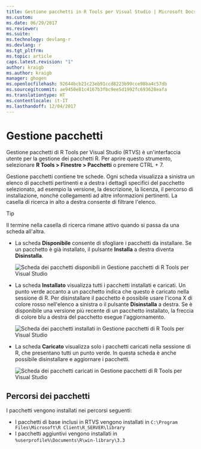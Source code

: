 ```yaml
---
title: Gestione pacchetti in R Tools per Visual Studio | Microsoft Docs
ms.custom: 
ms.date: 06/29/2017
ms.reviewer: 
ms.suite: 
ms.technology: devlang-r
ms.devlang: r
ms.tgt_pltfrm: 
ms.topic: article
caps.latest.revision: "1"
author: kraigb
ms.author: kraigb
manager: ghogen
ms.openlocfilehash: 92644bcb21c23eb91ccd8223b99cce98ba4c57db
ms.sourcegitcommit: ae9450e81c4167b3fbc9ee5d1992fc693628eafa
ms.translationtype: HT
ms.contentlocale: it-IT
ms.lasthandoff: 12/04/2017
---
```

# <a name="package-manager"></a>Gestione pacchetti

Gestione pacchetti di R Tools per Visual Studio (RTVS) è un'interfaccia utente per la gestione dei pacchetti R. Per aprire questo strumento, selezionare **R Tools > Finestre > Pacchetti** o premere CTRL + 7.

Gestione pacchetti contiene tre schede. Ogni scheda visualizza a sinistra un elenco di pacchetti pertinenti e a destra i dettagli specifici del pacchetto selezionato, ad esempio la versione, la descrizione, la licenza, il percorso di installazione, nonché collegamenti ad altre informazioni pertinenti. La casella di ricerca in alto a destra consente di filtrare l'elenco.

> [!Tip]
> Il termine nella casella di ricerca rimane attivo quando si passa da una scheda all'altra.

- La scheda **Disponibile** consente di sfogliare i pacchetti da installare. Se un pacchetto è già installato, il pulsante **Installa** a destra diventa **Disinstalla**.

    ![Scheda dei pacchetti disponibili in Gestione pacchetti di R Tools per Visual Studio](media/package-manager-available.png)

- La scheda **Installato** visualizza tutti i pacchetti installati e caricati. Un punto verde accanto a un pacchetto indica che questo è caricato nella sessione di R. Per disinstallare il pacchetto è possibile usare l'icona X di colore rosso nell'elenco a sinistra o il pulsante **Disinstalla** a destra. Se è disponibile una versione più recente di un pacchetto installato, la freccia di colore blu a destra del pacchetto esegue l'aggiornamento.

    ![Scheda dei pacchetti installati in Gestione pacchetti di R Tools per Visual Studio](media/package-manager-installed.png)

- La scheda **Caricato** visualizza solo i pacchetti caricati nella sessione di R, che presentano tutti un punto verde. In questa scheda è anche possibile disinstallare e aggiornare i pacchetti.

    ![Scheda dei pacchetti caricati in Gestione pacchetti di R Tools per Visual Studio](media/package-manager-loaded.png)

## <a name="package-locations"></a>Percorsi dei pacchetti

I pacchetti vengono installati nei percorsi seguenti:

- I pacchetti di base inclusi in RTVS vengono installati in `C:\Program Files\Microsoft\R Client\R_SERVER\library`
- I pacchetti aggiuntivi vengono installati in `%userprofile%\Documents\R\win-library\3.3`
